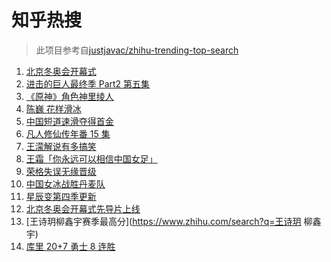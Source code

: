 # 知乎热搜

> 此项目参考自[justjavac/zhihu-trending-top-search](https://github.com/justjavac/zhihu-trending-top-search/blob/main/utils.ts)

<!-- BEGIN -->
  <!-- 最后更新时间:Sun Feb 06 2022 02:06:34 GMT+0000 (Coordinated Universal Time) -->
  1. [北京冬奥会开幕式](https://www.zhihu.com/search?q=冬奥会开幕式)
1. [进击的巨人最终季 Part2 第五集](https://www.zhihu.com/search?q=进击的巨人)
1. [《原神》角色神里绫人](https://www.zhihu.com/search?q=原神)
1. [陈巍 花样滑冰](https://www.zhihu.com/search?q=花样滑冰)
1. [中国短道速滑夺得首金](https://www.zhihu.com/search?q=短道速滑)
1. [凡人修仙传年番 15 集](https://www.zhihu.com/search?q=凡人修仙传)
1. [王濛解说有多搞笑](https://www.zhihu.com/search?q=王濛解说)
1. [王霜「你永远可以相信中国女足」](https://www.zhihu.com/search?q=王霜)
1. [荣格失误无缘晋级](https://www.zhihu.com/search?q=荣格)
1. [中国女冰战胜丹麦队](https://www.zhihu.com/search?q=冰球)
1. [星辰变第四季更新](https://www.zhihu.com/search?q=星辰变)
1. [北京冬奥会开幕式先导片上线](https://www.zhihu.com/search?q=北京冬奥会开幕式先导片)
1. [王诗玥柳鑫宇赛季最高分](https://www.zhihu.com/search?q=王诗玥 柳鑫宇)
1. [库里 20+7 勇士 8 连胜](https://www.zhihu.com/search?q=勇士)
  <!-- END -->